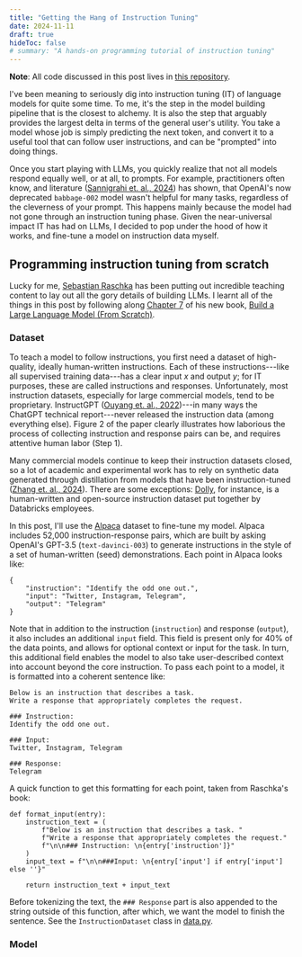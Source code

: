 ```yaml
---
title: "Getting the Hang of Instruction Tuning"
date: 2024-11-11
draft: true
hideToc: false
# summary: "A hands-on programming tutorial of instruction tuning"
---
```


**Note**: All code discussed in this post lives in [this repository](https://github.com/mohummedalee/instruction-tuning-gemma-2b/).

I've been meaning to seriously dig into instruction tuning (IT) of language models for quite some time.
To me, it's the step in the model building pipeline that is the closest to alchemy.
It is also the step that arguably provides the largest delta in terms of the general user's utility.
You take a model whose job is simply predicting the next token, and convert it to a useful tool that can follow user instructions, and can be "prompted" into doing things. 

Once you start playing with LLMs, you quickly realize that not all models respond equally well, or at all, to prompts.
For example, practitioners often know, and literature ([Sannigrahi et. al., 2024](https://arxiv.org/abs/2406.06729)) has shown, that OpenAI's now deprecated `babbage-002` model wasn't helpful for many tasks, regardless of the cleverness of your prompt. This happens mainly because the model had not gone through an instruction tuning phase.
Given the near-universal impact IT has had on LLMs, I decided to pop under the hood of how it works, and fine-tune a model on instruction data myself.

## Programming instruction tuning from scratch
Lucky for me, [Sebastian Raschka](https://sebastianraschka.com) has been putting out incredible teaching content to lay out all the gory details of building LLMs. I learnt all of the things in this post by following along [Chapter 7](https://github.com/rasbt/LLMs-from-scratch/tree/main/ch07) of his new book, [Build a Large Language Model (From Scratch)](https://www.manning.com/books/build-a-large-language-model-from-scratch).

### Dataset
To teach a model to follow instructions, you first need a dataset of high-quality, ideally human-written instructions.
Each of these instructions---like all supervised training data---has a clear input $x$ and output $y$; for IT purposes, these are called instructions and responses.
Unfortunately, most instruction datasets, especially for large commercial models, tend to be proprietary.
InstructGPT ([Ouyang et. al., 2022](https://arxiv.org/abs/2203.02155))---in many ways the ChatGPT technical report---never released the instruction data (among everything else). Figure 2 of the paper clearly illustrates how laborious the process of collecting instruction and response pairs can be, and requires attentive human labor (Step 1).

Many commercial models continue to keep their instruction datasets closed, so a lot of academic and experimental work has to rely on synthetic data generated through distillation from models that have been instruction-tuned ([Zhang et. al., 2024](https://arxiv.org/abs/2308.10792)). There are some exceptions: [Dolly](https://github.com/databrickslabs/dolly), for instance, is a human-written and open-source instruction dataset put together by Databricks employees.

In this post, I'll use the [Alpaca](https://crfm.stanford.edu/2023/03/13/alpaca.html) dataset to fine-tune my model. Alpaca includes 52,000 instruction-response pairs, which are built by asking OpenAI's GPT-3.5 (`text-davinci-003`) to generate instructions in the style of a set of human-written (seed) demonstrations. Each point in Alpaca looks like:

```
{
    "instruction": "Identify the odd one out.",
    "input": "Twitter, Instagram, Telegram",
    "output": "Telegram"
}
```

Note that in addition to the instruction (`instruction`) and response (`output`), it also includes an additional `input` field. This field is present only for 40% of the data points, and allows for optional context or input for the task. In turn, this additional field enables the model to also take user-described context into account beyond the core instruction. To pass each point to a model, it is formatted into a coherent sentence like:

```
Below is an instruction that describes a task.
Write a response that appropriately completes the request.

### Instruction:
Identify the odd one out.

### Input:
Twitter, Instagram, Telegram

### Response:
Telegram
```

A quick function to get this formatting for each point, taken from Raschka's book:

```
def format_input(entry):    
    instruction_text = (
        f"Below is an instruction that describes a task. "
        f"Write a response that appropriately completes the request."
        f"\n\n### Instruction: \n{entry['instruction']}"
    )    
    input_text = f"\n\n###Input: \n{entry['input'] if entry['input'] else ''}"
    
    return instruction_text + input_text
```

Before tokenizing the text, the `### Response` part is also appended to the string outside of this function, after which, we want the model to finish the sentence. See the `InstructionDataset` class in [data.py](https://github.com/mohummedalee/instruction-tuning-gemma-2b/blob/0745c64689b1334485b0b525264366361c9f5d7d/scripts/data.py#L5C7-L5C25).

### Model